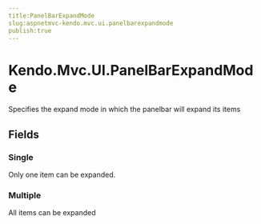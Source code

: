 ```yaml
---
title:PanelBarExpandMode
slug:aspnetmvc-kendo.mvc.ui.panelbarexpandmode
publish:true
---
```


# Kendo.Mvc.UI.PanelBarExpandMode

Specifies the expand mode in which the panelbar will expand its items

## Fields

### Single
Only one item can be expanded.

### Multiple
All items can be expanded